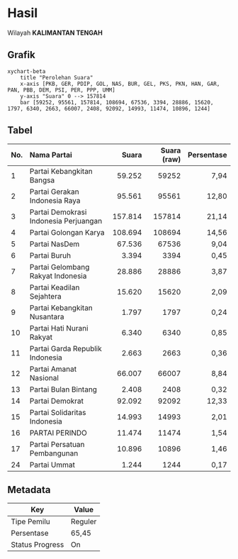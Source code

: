 # Hasil

Wilayah **KALIMANTAN TENGAH**

## Grafik

```mermaid
xychart-beta
    title "Perolehan Suara"
    x-axis [PKB, GER, PDIP, GOL, NAS, BUR, GEL, PKS, PKN, HAN, GAR, PAN, PBB, DEM, PSI, PER, PPP, UMM]
    y-axis "Suara" 0 --> 157814
    bar [59252, 95561, 157814, 108694, 67536, 3394, 28886, 15620, 1797, 6340, 2663, 66007, 2408, 92092, 14993, 11474, 10896, 1244]
```

## Tabel

| No. | Nama Partai                           | Suara   | Suara (raw) | Persentase |
|:--- |:------------------------------------- | -------:| -----------:| ----------:|
| 1   | Partai Kebangkitan Bangsa             | 59.252  | 59252       | 7,94       |
| 2   | Partai Gerakan Indonesia Raya         | 95.561  | 95561       | 12,80      |
| 3   | Partai Demokrasi Indonesia Perjuangan | 157.814 | 157814      | 21,14      |
| 4   | Partai Golongan Karya                 | 108.694 | 108694      | 14,56      |
| 5   | Partai NasDem                         | 67.536  | 67536       | 9,04       |
| 6   | Partai Buruh                          | 3.394   | 3394        | 0,45       |
| 7   | Partai Gelombang Rakyat Indonesia     | 28.886  | 28886       | 3,87       |
| 8   | Partai Keadilan Sejahtera             | 15.620  | 15620       | 2,09       |
| 9   | Partai Kebangkitan Nusantara          | 1.797   | 1797        | 0,24       |
| 10  | Partai Hati Nurani Rakyat             | 6.340   | 6340        | 0,85       |
| 11  | Partai Garda Republik Indonesia       | 2.663   | 2663        | 0,36       |
| 12  | Partai Amanat Nasional                | 66.007  | 66007       | 8,84       |
| 13  | Partai Bulan Bintang                  | 2.408   | 2408        | 0,32       |
| 14  | Partai Demokrat                       | 92.092  | 92092       | 12,33      |
| 15  | Partai Solidaritas Indonesia          | 14.993  | 14993       | 2,01       |
| 16  | PARTAI PERINDO                        | 11.474  | 11474       | 1,54       |
| 17  | Partai Persatuan Pembangunan          | 10.896  | 10896       | 1,46       |
| 24  | Partai Ummat                          | 1.244   | 1244        | 0,17       |


## Metadata

| Key             | Value   |
| --------------- | ------- |
| Tipe Pemilu     | Reguler |
| Persentase      | 65,45   |
| Status Progress | On      |



